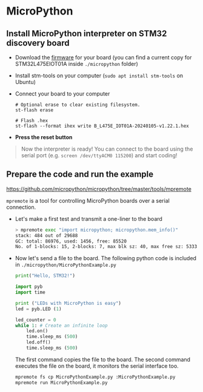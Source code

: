 # MicroPython

## Install MicroPython interpreter on STM32 discovery board

+ Download the [firmware](http://micropython.org/download#stm32) for your board (you can find a current copy for STM32L475EIOT01A inside `./micropython` folder)
+ Install stm-tools on your computer (`sudo apt install stm-tools` on Ubuntu)
+ Connect your board to your computer

    ```
    # Optional erase to clear existing filesystem.
    st-flash erase

    # Flash .hex
    st-flash --format ihex write B_L475E_IOT01A-20240105-v1.22.1.hex
    ```
+ __Press the reset button__

> Now the interpreter is ready! You can connect to the board using the serial port (e.g. `screen /dev/ttyACM0 115200`) and start coding!

## Prepare the code and run the example

https://github.com/micropython/micropython/tree/master/tools/mpremote

`mpremote` is a tool for controlling MicroPython boards over a serial connection. 

+ Let's make a first test and transmit a one-liner to the board

    ```bash 
    > mpremote exec "import micropython; micropython.mem_info()"
    stack: 484 out of 29688
    GC: total: 86976, used: 1456, free: 85520
    No. of 1-blocks: 15, 2-blocks: 7, max blk sz: 40, max free sz: 5333
    ```

+ Now let's send a file to the board. The following python code is included in `./micropython/MicroPythonExample.py`

    ```python helloWorld.py
    print("Hello, STM32!")

    import pyb
    import time

    print ("LEDs with MicroPython is easy")
    led = pyb.LED (1)

    led_counter = 0
    while 1: # Create an infinite loop
        led.on()
        time.sleep_ms (500) 
        led.off()
        time.sleep_ms (500) 
    ```

    The first command copies the file to the board. The second command executes the file on the board, it monitors the serial interface too.

    ```bash
    mpremote fs cp MicroPythonExample.py :MicroPythonExample.py
    mpremote run MicroPythonExample.py
    ```